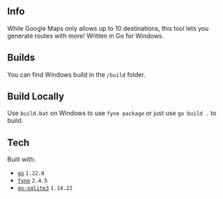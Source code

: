 ## Info 
While Google Maps only allows up to 10 destinations, this tool lets you generate routes with more! Written in Go for Windows. 

## Builds
You can find Windows build in the `/build` folder. 

## Build Locally
Use `build.bat` on Windows to use `fyne package` or just use `go build .` to build. 

## Tech 
Built with:

- [`go`](https://github.com/golang/go) `1.22.0`
- [`fyne`](https://github.com/fyne-io/fyne) `2.4.5`
- [`go-sqlite3`](https://github.com/mattn/go-sqlite3) `1.14.22`
